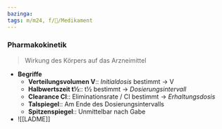 ```yaml
---
bazinga: 
tags: m/m24, f/💊/Medikament
---
```

### Pharmakokinetik
> Wirkung des Körpers auf das Arzneimittel

- **Begriffe**
	- **Verteilungsvolumen V**:: *Initialdosis* bestimmt → V
	- **Halbwertszeit t½**:: t½ bestimmt → *Dosierungsintervall*
	- **Clearance CI**:: Eliminationsrate / CI bestimmt → *Erhaltungsdosis* 
	- **Talspiegel**:: Am Ende des Dosierungsintervalls
	- **Spitzenspiegel**:: Unmittelbar nach Gabe
- ![[LADME]]